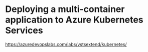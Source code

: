 # Deploying a multi-container application to Azure Kubernetes Services
https://azuredevopslabs.com/labs/vstsextend/kubernetes/
